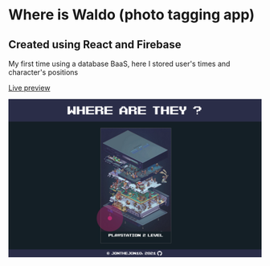 # Where is Waldo (photo tagging app)

## Created using React and Firebase

My first time using a database BaaS, here I stored user's times and character's positions

<a href="https://jonthejon10.github.io/where-is-waldo/">Live preview</a>

<img src="src/images/project-preview.png">
